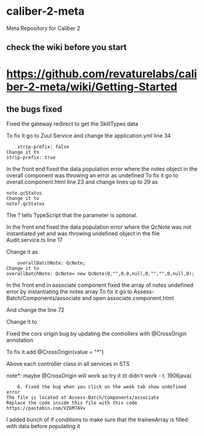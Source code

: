 # caliber-2-meta
Meta Repository for Caliber 2

## check the wiki before you start

# https://github.com/revaturelabs/caliber-2-meta/wiki/Getting-Started

## the bugs fixed

Fixed the gateway redirect to get the SkillTypes data

To fix it go to Zuul Service and change the application.yml line 34

        strip-prefix: false
	Change it to
	strip-prefix: true

In the front end fixed the data population error where the notes object in the overall component was throwing an error as undefined
To fix it go to overall.component.html line 23 and change lines up to 29 as

	note.qcStatus
	Change it to
	note?.qcStatus

The ? tells TypeScript that the parameter is optional.

In the front end fixed the data population error where the QcNote was not instantiated yet and was throwing undefined object
in the file Audit.service.ts line 17

Change it as

        overallBatchNote: QcNote;
	Change it to 
 	overallBatchNote: QcNote= new QcNote(0,"",0,0,null,0,"","",0,null,0);

In the front end in associate component fixed the array of notes undefined error by instantiating the notes array
To fix it go to Assess-Batch/Components/associate and open associate.component.html

And change the line 72

> <td>

Change it to

> <td *ngIf="noteArr.length != 0">

Fixed the cors origin bug by updating the controllers with @CrossOrigin annotation

To fix it add @CrossOrigin(value = "*")

Above each controller class in all services in STS

note*: maybe @CrossOrigin will work so try it (it didn't work - t. 1906java)

        6. Fixed the bug when you click on the week tab show undefined error
	The file is located at Assess-Batch/Components/associate
	Replace the code inside this file with this code
	https://pastebin.com/VZkM7AVv



	
I added bunch of if conditions to make sure that the traineeArray is filled with data before populating it

